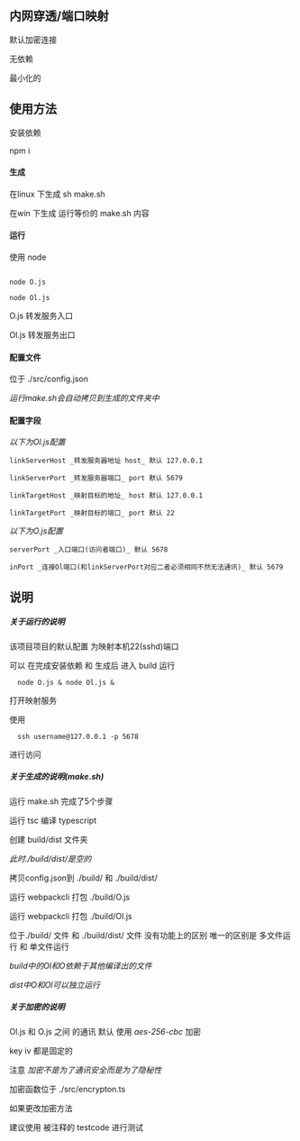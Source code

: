 ## 内网穿透/端口映射

默认加密连接

无依赖

最小化的


## 使用方法


安装依赖

npm i 

#### 生成

在linux 下生成 sh make.sh

在win    下生成 运行等价的 make.sh 内容

#### 运行

使用 node 
```

node O.js

node Ol.js

```

O.js 转发服务入口

Ol.js 转发服务出口

#### 配置文件

位于 ./src/config.json

_运行make.sh会自动拷贝到生成的文件夹中_

#### 配置字段

_以下为Ol.js配置_
```
linkServerHost _转发服务器地址 host_ 默认 127.0.0.1

linkServerPort _转发服务器端口_ port 默认 5679

linkTargetHost _映射目标的地址_ host 默认 127.0.0.1

linkTargetPort _映射目标的端口_ port 默认 22
```

_以下为O.js配置_

```
serverPort _入口端口(访问者端口)_ 默认 5678

inPort _连接Ol端口(和linkServerPort对应二者必须相同不然无法通讯)_ 默认 5679
```

## 说明 

##### 关于运行的说明 


  该项目项目的默认配置 为映射本机22(sshd)端口

  可以 在完成安装依赖 和 生成后 进入 build 运行 
  ```
    node O.js & node Ol.js & 
  ```
  打开映射服务

  使用
  ```
    ssh username@127.0.0.1 -p 5678
  ```
  进行访问

##### 关于生成的说明(make.sh)

  运行 make.sh 完成了5个步骤

  运行 tsc 编译 typescript

  创建 build/dist 文件夹

  _此时./build/dist/是空的_

  拷贝config.json到 ./build/ 和 ./build/dist/

  运行 webpackcli 打包 ./build/O.js

  运行 webpackcli 打包 ./build/Ol.js

  位于./build/ 文件 和 ./build/dist/ 文件 没有功能上的区别 唯一的区别是 多文件运行 和 单文件运行
  

  _build中的Ol和O依赖于其他编译出的文件_
  

  _dist中O和Ol可以独立运行_

##### 关于加密的说明

  Ol.js 和 O.js 之间 的通讯 默认 使用 *aes-256-cbc* 加密

  key iv 都是固定的 
  

  注意 *加密不是为了通讯安全而是为了隐秘性*
  

  加密函数位于 ./src/encrypton.ts

  如果更改加密方法

  建议使用 被注释的 testcode 进行测试
